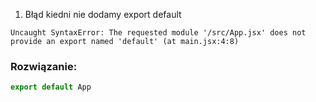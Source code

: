 1.   Błąd kiedni nie dodamy export default

```
Uncaught SyntaxError: The requested module '/src/App.jsx' does not provide an export named 'default' (at main.jsx:4:8)
```
### Rozwiązanie:

```JavaScript
export default App
```
